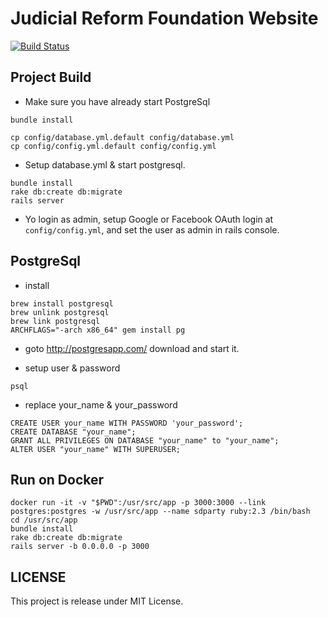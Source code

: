 # Judicial Reform Foundation Website

[![Build Status](https://travis-ci.org/sdparty/sdparty-website.svg?branch=master)](https://travis-ci.org/sdparty/sdparty-website)

## Project Build


- Make sure you have already start PostgreSql

```
bundle install
```

```
cp config/database.yml.default config/database.yml
cp config/config.yml.default config/config.yml
```

- Setup database.yml & start postgresql.

```
bundle install
rake db:create db:migrate
rails server
```

- Yo login as admin, setup Google or Facebook OAuth login at `config/config.yml`, and set the user as admin in rails console.

## PostgreSql

- install

```
brew install postgresql
brew unlink postgresql
brew link postgresql
ARCHFLAGS="-arch x86_64" gem install pg
```

- goto http://postgresapp.com/ download and start it.

- setup user & password

```
psql
```

- replace your_name & your_password

```
CREATE USER your_name WITH PASSWORD 'your_password';
CREATE DATABASE "your_name";
GRANT ALL PRIVILEGES ON DATABASE "your_name" to "your_name";
ALTER USER "your_name" WITH SUPERUSER;
```

## Run on Docker

```
docker run -it -v "$PWD":/usr/src/app -p 3000:3000 --link postgres:postgres -w /usr/src/app --name sdparty ruby:2.3 /bin/bash
cd /usr/src/app
bundle install
rake db:create db:migrate
rails server -b 0.0.0.0 -p 3000
```

## LICENSE
This project is release under MIT License.
